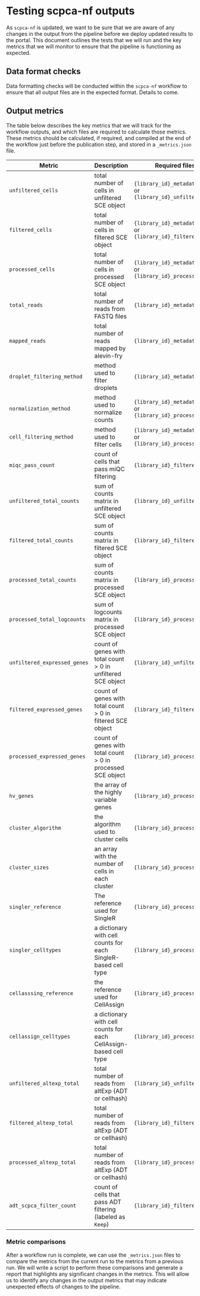 # Testing scpca-nf outputs

As `scpca-nf` is updated, we want to be sure that we are aware of any changes in the output from the pipeline before we deploy updated results to the portal.
This document outlines the tests that we will run and the key metrics that we will monitor to ensure that the pipeline is functioning as expected.

## Data format checks

Data formatting checks will be conducted within the `scpca-nf` workflow to ensure that all output files are in the expected format.
Details to come.

## Output metrics

The table below describes the key metrics that we will track for the workflow outputs, and which files are required to calculate those metrics.
These metrics should be calculated, if required, and compiled at the end of the workflow just before the publication step, and stored in a `_metrics.json` file.

| Metric                       | Description                                                       | Required files                                                |
| ---------------------------- | ----------------------------------------------------------------- | ------------------------------------------------------------- |
| `unfiltered_cells`           | total number of cells in unfiltered SCE object                    | `{library_id}_metadata.json` or `{library_id}_unfiltered.rds` |
| `filtered_cells`             | total number of cells in filtered SCE object                      | `{library_id}_metadata.json` or `{library_id}_filtered.rds`   |
| `processed_cells`            | total number of cells in processed SCE object                     | `{library_id}_metadata.json` or `{library_id}_processed.rds`  |
| `total_reads`                | total number of reads from FASTQ files                            | `{library_id}_metadata.json`                                  |
| `mapped_reads`               | total number of reads mapped by alevin-fry                        | `{library_id}_metadata.json`                                  |
| `droplet_filtering_method`   | method used to filter droplets                                    | `{library_id}_metadata.json`                                  |
| `normalization_method`       | method used to normalize counts                                   | `{library_id}_metadata.json` or `{library_id}_processed.rds`  |
| `cell_filtering_method`      | method used to filter cells                                       | `{library_id}_metadata.json` or `{library_id}_processed.rds`  |
| `miqc_pass_count`            | count of cells that pass miQC filtering                           | `{library_id}_filtered.rds`                                   |
| `unfiltered_total_counts`    | sum of counts matrix in unfiltered SCE object                     | `{library_id}_unfiltered.rds`                                 |
| `filtered_total_counts`      | sum of counts matrix in filtered SCE object                       | `{library_id}_filtered.rds`                                   |
| `processed_total_counts`     | sum of counts matrix in processed SCE object                      | `{library_id}_processed.rds`                                  |
| `processed_total_logcounts`  | sum of logcounts matrix in processed SCE object                   | `{library_id}_processed.rds`                                  |
| `unfiltered_expressed_genes` | count of genes with total count > 0 in unfiltered SCE object      | `{library_id}_unfiltered.rds`                                 |
| `filtered_expressed_genes`   | count of genes with total count > 0 in filtered SCE object        | `{library_id}_filtered.rds`                                   |
| `processed_expressed_genes`  | count of genes with total count > 0 in processed SCE object       | `{library_id}_processed.rds`                                  |
| `hv_genes`                   | the array of the highly variable genes                            | `{library_id}_processed.rds`                                  |
| `cluster_algorithm`          | the algorithm used to cluster cells                               | `{library_id}_processed.rds`                                  |
| `cluster_sizes`              | an array with the number of cells in each cluster                 | `{library_id}_processed.rds`                                  |
| `singler_reference`          | The reference used for SingleR                                    | `{library_id}_processed.rds`                                  |
| `singler_celltypes`          | a dictionary with cell counts for each SingleR-based cell type    | `{library_id}_processed.rds`                                  |
| `cellasssing_reference`      | the reference used for CellAssign                                 | `{library_id}_processed.rds`                                  |
| `cellassign_celltypes`       | a dictionary with cell counts for each CellAssign-based cell type | `{library_id}_processed.rds`                                  |
| `unfiltered_altexp_total`    | total number of reads from altExp (ADT or cellhash)               | `{library_id}_unfiltered.rds`                                 |
| `filtered_altexp_total`      | total number of reads from altExp (ADT or cellhash)               | `{library_id}_filtered.rds`                                   |
| `processed_altexp_total`     | total number of reads from altExp (ADT or cellhash)               | `{library_id}_processed.rds`                                  |
| `adt_scpca_filter_count`     | count of cells that pass ADT filtering (labeled as `Keep`)        | `{library_id}_filtered.rds`                                   |

### Metric comparisons

After a workflow run is complete, we can use the `_metrics.json` files to compare the metrics from the current run to the metrics from a previous run.
We will write a script to perform these comparisons and generate a report that highlights any significant changes in the metrics.
This will allow us to identify any changes in the output metrics that may indicate unexpected effects of changes to the pipeline.
